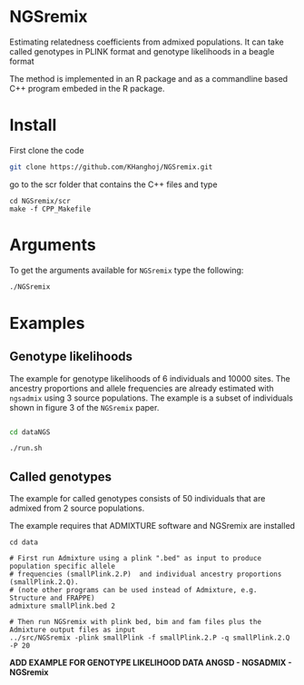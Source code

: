 
# NGSremix
Estimating relatedness coefficients from admixed populations. It can take called genotypes in PLINK format and genotype likelihoods in a beagle format

The method is implemented in an R package and as a commandline based C++ program embeded in the R package. 

# Install

First clone the code
```bash
git clone https://github.com/KHanghoj/NGSremix.git
```

go to the scr folder that contains the C++ files and type 

```
cd NGSremix/scr
make -f CPP_Makefile
```


#  Arguments

To get the arguments available for `NGSremix` type the following:

```bash
./NGSremix
```

# Examples

## Genotype likelihoods
The example for genotype likelihoods of 6 individuals and 10000 sites. The ancestry proportions and allele frequencies are already estimated with `ngsadmix` using 3 source populations. The example is a subset of individuals shown in figure 3 of the `NGSremix` paper. 

```bash

cd dataNGS

./run.sh

```


## Called genotypes
The example for called genotypes consists of 50 individuals that are admixed from 2 source populations. 

The example requires that ADMIXTURE software and NGSremix are installed 
```
cd data

# First run Admixture using a plink ".bed" as input to produce population specific allele 
# frequencies (smallPlink.2.P)  and individual ancestry proportions (smallPlink.2.Q).
# (note other programs can be used instead of Admixture, e.g. Structure and FRAPPE)
admixture smallPlink.bed 2 

# Then run NGSremix with plink bed, bim and fam files plus the Admixture output files as input
../src/NGSremix -plink smallPlink -f smallPlink.2.P -q smallPlink.2.Q -P 20

```
 



**ADD EXAMPLE FOR GENOTYPE LIKELIHOOD DATA ANGSD - NGSADMIX - NGSremix**
